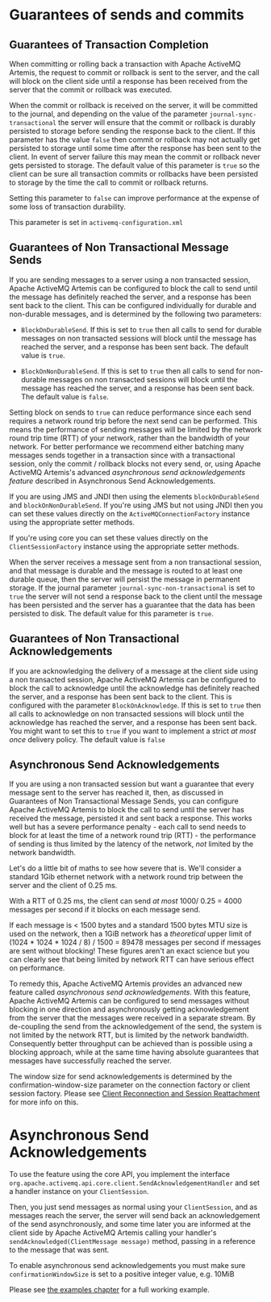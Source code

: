 # Guarantees of sends and commits

## Guarantees of Transaction Completion

When committing or rolling back a transaction with Apache ActiveMQ Artemis, the request
to commit or rollback is sent to the server, and the call will block on
the client side until a response has been received from the server that
the commit or rollback was executed.

When the commit or rollback is received on the server, it will be
committed to the journal, and depending on the value of the parameter
`journal-sync-transactional` the server will ensure that the commit or
rollback is durably persisted to storage before sending the response
back to the client. If this parameter has the value `false` then commit
or rollback may not actually get persisted to storage until some time
after the response has been sent to the client. In event of server
failure this may mean the commit or rollback never gets persisted to
storage. The default value of this parameter is `true` so the client can
be sure all transaction commits or rollbacks have been persisted to
storage by the time the call to commit or rollback returns.

Setting this parameter to `false` can improve performance at the expense
of some loss of transaction durability.

This parameter is set in `activemq-configuration.xml`

## Guarantees of Non Transactional Message Sends

If you are sending messages to a server using a non transacted session,
Apache ActiveMQ Artemis can be configured to block the call to send until the message
has definitely reached the server, and a response has been sent back to
the client. This can be configured individually for durable and
non-durable messages, and is determined by the following two parameters:

-   `BlockOnDurableSend`. If this is set to `true` then all calls to
    send for durable messages on non transacted sessions will block
    until the message has reached the server, and a response has been
    sent back. The default value is `true`.

-   `BlockOnNonDurableSend`. If this is set to `true` then all calls to
    send for non-durable messages on non transacted sessions will block
    until the message has reached the server, and a response has been
    sent back. The default value is `false`.

Setting block on sends to `true` can reduce performance since each send
requires a network round trip before the next send can be performed.
This means the performance of sending messages will be limited by the
network round trip time (RTT) of your network, rather than the bandwidth
of your network. For better performance we recommend either batching
many messages sends together in a transaction since with a transactional
session, only the commit / rollback blocks not every send, or, using
Apache ActiveMQ Artemis's advanced *asynchronous send acknowledgements feature*
described in Asynchronous Send Acknowledgements.

If you are using JMS and JNDI then using the elements
`blockOnDurableSend` and `blockOnNonDurableSend`. If you're using
JMS but not using JNDI then you can set these values directly on the
`ActiveMQConnectionFactory` instance using the appropriate setter
methods.

If you're using core you can set these values directly on the
`ClientSessionFactory` instance using the appropriate setter methods.

When the server receives a message sent from a non transactional
session, and that message is durable and the message is routed to at
least one durable queue, then the server will persist the message in
permanent storage. If the journal parameter
`journal-sync-non-transactional` is set to `true` the server will not
send a response back to the client until the message has been persisted
and the server has a guarantee that the data has been persisted to disk.
The default value for this parameter is `true`.

## Guarantees of Non Transactional Acknowledgements

If you are acknowledging the delivery of a message at the client side
using a non transacted session, Apache ActiveMQ Artemis can be configured to block the
call to acknowledge until the acknowledge has definitely reached the
server, and a response has been sent back to the client. This is
configured with the parameter `BlockOnAcknowledge`. If this is set to
`true` then all calls to acknowledge on non transacted sessions will
block until the acknowledge has reached the server, and a response has
been sent back. You might want to set this to `true` if you want to
implement a strict *at most once* delivery policy. The default value is
`false`

## Asynchronous Send Acknowledgements

If you are using a non transacted session but want a guarantee that
every message sent to the server has reached it, then, as discussed in
Guarantees of Non Transactional Message Sends, you can configure Apache ActiveMQ Artemis to block the call to send until the server
has received the message, persisted it and sent back a response. This
works well but has a severe performance penalty - each call to send
needs to block for at least the time of a network round trip (RTT) - the
performance of sending is thus limited by the latency of the network,
*not* limited by the network bandwidth.

Let's do a little bit of maths to see how severe that is. We'll consider
a standard 1Gib ethernet network with a network round trip between the
server and the client of 0.25 ms.

With a RTT of 0.25 ms, the client can send *at most* 1000/ 0.25 = 4000
messages per second if it blocks on each message send.

If each message is \< 1500 bytes and a standard 1500 bytes MTU size is
used on the network, then a 1GiB network has a *theoretical* upper limit
of (1024 \* 1024 \* 1024 / 8) / 1500 = 89478 messages per second if
messages are sent without blocking! These figures aren't an exact
science but you can clearly see that being limited by network RTT can
have serious effect on performance.

To remedy this, Apache ActiveMQ Artemis provides an advanced new feature called
*asynchronous send acknowledgements*. With this feature, Apache ActiveMQ Artemis can be
configured to send messages without blocking in one direction and
asynchronously getting acknowledgement from the server that the messages
were received in a separate stream. By de-coupling the send from the
acknowledgement of the send, the system is not limited by the network
RTT, but is limited by the network bandwidth. Consequently better
throughput can be achieved than is possible using a blocking approach,
while at the same time having absolute guarantees that messages have
successfully reached the server.

The window size for send acknowledgements is determined by the
confirmation-window-size parameter on the connection factory or client
session factory. Please see [Client Reconnection and Session Reattachment](client-reconnection.md) for more info on this.

# Asynchronous Send Acknowledgements

To use the feature using the core API, you implement the interface
`org.apache.activemq.api.core.client.SendAcknowledgementHandler` and set
a handler instance on your `ClientSession`.

Then, you just send messages as normal using your `ClientSession`, and
as messages reach the server, the server will send back an
acknowledgement of the send asynchronously, and some time later you are
informed at the client side by Apache ActiveMQ Artemis calling your handler's
`sendAcknowledged(ClientMessage message)` method, passing in a reference
to the message that was sent.

To enable asynchronous send acknowledgements you must make sure
`confirmationWindowSize` is set to a positive integer value, e.g.
10MiB

Please see [the examples chapter](examples.md) for a full working example.
